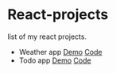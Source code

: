 # React-projects
list of my react projects.

- Weather app [Demo](https://simaamini.github.io/react-weather-app)  [Code](https://github.com/SimaAmini/react-weather-app)
- Todo app [Demo](https://simaamini.github.io/react-todo-app/) [Code](https://github.com/SimaAmini/react-todo-app)
